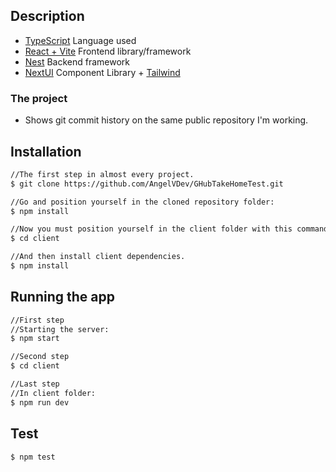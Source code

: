 ## Description

- [TypeScript](https://www.typescriptlang.org/) Language used
- [React + Vite](https://vitejs.dev/) Frontend library/framework
- [Nest](https://github.com/nestjs/nest) Backend framework
- [NextUI](https://nextui.org/) Component Library + [Tailwind](https://tailwindcss.com/)

### The project
- Shows git commit history on the same public repository I'm working.

## Installation

```bash
//The first step in almost every project.
$ git clone https://github.com/AngelVDev/GHubTakeHomeTest.git
```
```bash
//Go and position yourself in the cloned repository folder:
$ npm install

//Now you must position yourself in the client folder with this command:
$ cd client

//And then install client dependencies.
$ npm install
```

## Running the app

```bash
//First step
//Starting the server:
$ npm start

//Second step
$ cd client

//Last step
//In client folder:
$ npm run dev
```

## Test

```bash
$ npm test
```

